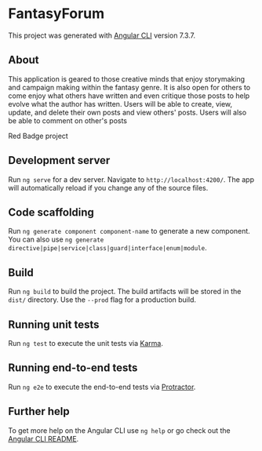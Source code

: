 # FantasyForum

This project was generated with [Angular CLI](https://github.com/angular/angular-cli) version 7.3.7.

## About
This application is geared to those creative minds that enjoy storymaking and campaign making within the fantasy genre. It is also open for others to come enjoy what others have written and even critique those posts to help evolve what the author has written. Users will be able to create, view, update, and delete their own posts and view others' posts. Users will also be able to comment on other's posts

Red Badge project

## Development server

Run `ng serve` for a dev server. Navigate to `http://localhost:4200/`. The app will automatically reload if you change any of the source files.

## Code scaffolding

Run `ng generate component component-name` to generate a new component. You can also use `ng generate directive|pipe|service|class|guard|interface|enum|module`.

## Build

Run `ng build` to build the project. The build artifacts will be stored in the `dist/` directory. Use the `--prod` flag for a production build.

## Running unit tests

Run `ng test` to execute the unit tests via [Karma](https://karma-runner.github.io).

## Running end-to-end tests

Run `ng e2e` to execute the end-to-end tests via [Protractor](http://www.protractortest.org/).

## Further help

To get more help on the Angular CLI use `ng help` or go check out the [Angular CLI README](https://github.com/angular/angular-cli/blob/master/README.md).
